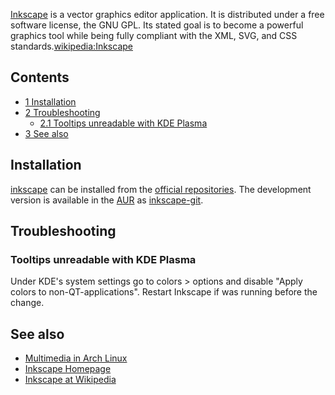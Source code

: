 [Inkscape](http://inkscape.org/) is a vector graphics editor application. It is distributed under a free software license, the GNU GPL. Its stated goal is to become a powerful graphics tool while being fully compliant with the XML, SVG, and CSS standards.[wikipedia:Inkscape](https://en.wikipedia.org/wiki/Inkscape "wikipedia:Inkscape")

## Contents

*   [1 Installation](#Installation)
*   [2 Troubleshooting](#Troubleshooting)
    *   [2.1 Tooltips unreadable with KDE Plasma](#Tooltips_unreadable_with_KDE_Plasma)
*   [3 See also](#See_also)

## Installation

[inkscape](https://www.archlinux.org/packages/?name=inkscape) can be installed from the [official repositories](/index.php/Official_repositories "Official repositories"). The development version is available in the [AUR](/index.php/AUR "AUR") as [inkscape-git](https://aur.archlinux.org/packages/inkscape-git/).

## Troubleshooting

### Tooltips unreadable with KDE Plasma

Under KDE's system settings go to colors > options and disable "Apply colors to non-QT-applications". Restart Inkscape if was running before the change.

## See also

*   [Multimedia in Arch Linux](/index.php/Multimedia_in_Arch_Linux "Multimedia in Arch Linux")
*   [Inkscape Homepage](http://inkscape.org/)
*   [Inkscape at Wikipedia](https://en.wikipedia.org/wiki/Inkscape "wikipedia:Inkscape")